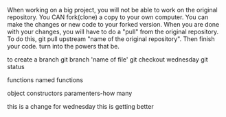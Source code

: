 
When working on a big project, you will not be able to work on the original repository. You CAN fork(clone) a copy to your own computer. You can make the changes or new code to your forked version. When you are done with your changes, you will have to do a "pull" from the original repository.
To do this,
git pull upstream "name of the original repository".
Then finish your code. turn into the powers that be.

to create a branch
git branch 'name of file'
git checkout wednesday
git status

functions
named functions


object constructors
paramenters-how many

this is a change for wednesday
this is getting better

